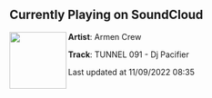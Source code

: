 ## Currently Playing on SoundCloud

[<img align="left" width="100" src="https://i1.sndcdn.com/artworks-Y9mFyznxMzEESSUg-ZEGVuw-t500x500.jpg">](https://soundcloud.com/armencrewassociation/tunnel-091-dj-pacifier)

**Artist**: Armen Crew 

**Track**: TUNNEL 091 - Dj Pacifier

Last updated at 11/09/2022 08:35
